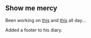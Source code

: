 ## Show me mercy

Been working on [this](https://github.com/XvarX/AfterClass/commits?author=joyeecheung) and [this](https://github.com/joyeecheung/virtual-bookcase/commits?author=joyeecheung) all day...

Added a footer to his diary.
